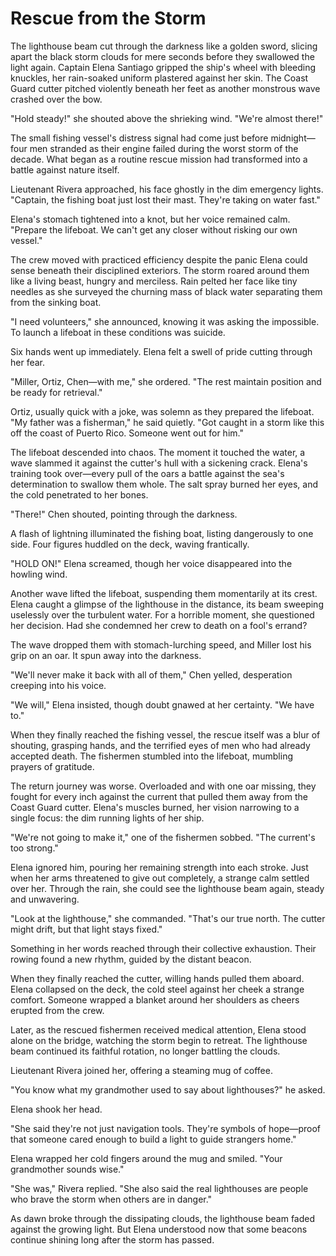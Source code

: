 # Rescue from the Storm

The lighthouse beam cut through the darkness like a golden sword, slicing apart the black storm clouds for mere seconds before they swallowed the light again. Captain Elena Santiago gripped the ship's wheel with bleeding knuckles, her rain-soaked uniform plastered against her skin. The Coast Guard cutter pitched violently beneath her feet as another monstrous wave crashed over the bow.

"Hold steady!" she shouted above the shrieking wind. "We're almost there!"

The small fishing vessel's distress signal had come just before midnight—four men stranded as their engine failed during the worst storm of the decade. What began as a routine rescue mission had transformed into a battle against nature itself.

Lieutenant Rivera approached, his face ghostly in the dim emergency lights. "Captain, the fishing boat just lost their mast. They're taking on water fast."

Elena's stomach tightened into a knot, but her voice remained calm. "Prepare the lifeboat. We can't get any closer without risking our own vessel."

The crew moved with practiced efficiency despite the panic Elena could sense beneath their disciplined exteriors. The storm roared around them like a living beast, hungry and merciless. Rain pelted her face like tiny needles as she surveyed the churning mass of black water separating them from the sinking boat.

"I need volunteers," she announced, knowing it was asking the impossible. To launch a lifeboat in these conditions was suicide.

Six hands went up immediately. Elena felt a swell of pride cutting through her fear.

"Miller, Ortiz, Chen—with me," she ordered. "The rest maintain position and be ready for retrieval."

Ortiz, usually quick with a joke, was solemn as they prepared the lifeboat. "My father was a fisherman," he said quietly. "Got caught in a storm like this off the coast of Puerto Rico. Someone went out for him."

The lifeboat descended into chaos. The moment it touched the water, a wave slammed it against the cutter's hull with a sickening crack. Elena's training took over—every pull of the oars a battle against the sea's determination to swallow them whole. The salt spray burned her eyes, and the cold penetrated to her bones.

"There!" Chen shouted, pointing through the darkness.

A flash of lightning illuminated the fishing boat, listing dangerously to one side. Four figures huddled on the deck, waving frantically.

"HOLD ON!" Elena screamed, though her voice disappeared into the howling wind.

Another wave lifted the lifeboat, suspending them momentarily at its crest. Elena caught a glimpse of the lighthouse in the distance, its beam sweeping uselessly over the turbulent water. For a horrible moment, she questioned her decision. Had she condemned her crew to death on a fool's errand?

The wave dropped them with stomach-lurching speed, and Miller lost his grip on an oar. It spun away into the darkness.

"We'll never make it back with all of them," Chen yelled, desperation creeping into his voice.

"We will," Elena insisted, though doubt gnawed at her certainty. "We have to."

When they finally reached the fishing vessel, the rescue itself was a blur of shouting, grasping hands, and the terrified eyes of men who had already accepted death. The fishermen stumbled into the lifeboat, mumbling prayers of gratitude.

The return journey was worse. Overloaded and with one oar missing, they fought for every inch against the current that pulled them away from the Coast Guard cutter. Elena's muscles burned, her vision narrowing to a single focus: the dim running lights of her ship.

"We're not going to make it," one of the fishermen sobbed. "The current's too strong."

Elena ignored him, pouring her remaining strength into each stroke. Just when her arms threatened to give out completely, a strange calm settled over her. Through the rain, she could see the lighthouse beam again, steady and unwavering.

"Look at the lighthouse," she commanded. "That's our true north. The cutter might drift, but that light stays fixed."

Something in her words reached through their collective exhaustion. Their rowing found a new rhythm, guided by the distant beacon.

When they finally reached the cutter, willing hands pulled them aboard. Elena collapsed on the deck, the cold steel against her cheek a strange comfort. Someone wrapped a blanket around her shoulders as cheers erupted from the crew.

Later, as the rescued fishermen received medical attention, Elena stood alone on the bridge, watching the storm begin to retreat. The lighthouse beam continued its faithful rotation, no longer battling the clouds.

Lieutenant Rivera joined her, offering a steaming mug of coffee.

"You know what my grandmother used to say about lighthouses?" he asked.

Elena shook her head.

"She said they're not just navigation tools. They're symbols of hope—proof that someone cared enough to build a light to guide strangers home."

Elena wrapped her cold fingers around the mug and smiled. "Your grandmother sounds wise."

"She was," Rivera replied. "She also said the real lighthouses are people who brave the storm when others are in danger."

As dawn broke through the dissipating clouds, the lighthouse beam faded against the growing light. But Elena understood now that some beacons continue shining long after the storm has passed.
